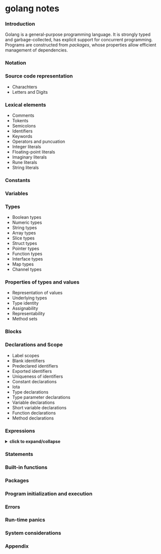 # golang notes
### Introduction
Golang is a general-purpose programming language.
It is strongly typed and garbage-collected, has explicit support for concurrent programming.
Programs are constructed from *packages*, whose properties allow efficient management of dependencies.
### Notation
### Source code representation
-  Charachters 
-  Letters and Digits
### Lexical elements
-  Comments
-  Tokents
-  Semicolons
-  Identifiers
-  Keywords
-  Operators and puncuation
-  Integer literals
-  Floating-point literals
-  Imaginary literals
-  Rune literals
-  String literals
### Constants
### Variables
### Types
-  Boolean types
-  Numeric types
-  String types
-  Array types
-  Slice types
-  Struct types
-  Pointer types
-  Function types
-  Interface types
-  Map types
-  Channel types
### Properties of types and values 
-  Representation of values
-  Underlying types
-  Type identity
-  Assignability
-  Representability
-  Method sets
### Blocks
### Declarations and Scope
-  Label scopes
-  Blank identifiers
-  Predeclared identifiers
-  Exported identifiers
-  Uniqueness of identifiers
-  Constant declarations
-  Iota
-  Type declarations
-  Type parameter declarations
-  Variable declarations
-  Short variable declarations
-  Function declarations
-  Method declarations

### Expressions
<details>
<summary><strong>click to expand/collapse</strong></summary>

- Operands
- Qualified identifiers
- Composite literals
- Function literals
- Primary expressions
- Selectors
- Method expressions
- Method values
- Index expressions
- Slice expressions
- Type assertions
- Calls
- Passing arguments to ... parameters
- Instantiations
- Type inference
- Operators
- Arithmetic operators
- Comparison operators
- Logical operators
- Address operators
- Receive operator
- Conversions
- Constant expressions
- Order of evaluation
</details>

### Statements
### Built-in functions
### Packages
### Program initialization and execution 
### Errors
### Run-time panics
### System considerations
### Appendix